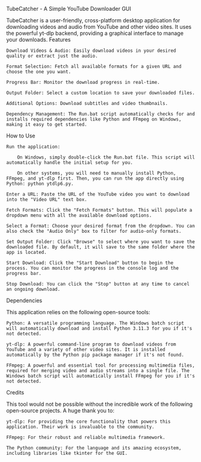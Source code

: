 TubeCatcher - A Simple YouTube Downloader GUI

TubeCatcher is a user-friendly, cross-platform desktop application for downloading videos and audio from YouTube and other video sites. It uses the powerful yt-dlp backend, providing a graphical interface to manage your downloads.
Features

    Download Videos & Audio: Easily download videos in your desired quality or extract just the audio.

    Format Selection: Fetch all available formats for a given URL and choose the one you want.

    Progress Bar: Monitor the download progress in real-time.

    Output Folder: Select a custom location to save your downloaded files.

    Additional Options: Download subtitles and video thumbnails.

    Dependency Management: The Run.bat script automatically checks for and installs required dependencies like Python and FFmpeg on Windows, making it easy to get started.

How to Use

    Run the application:

        On Windows, simply double-click the Run.bat file. This script will automatically handle the initial setup for you.

        On other systems, you will need to manually install Python, FFmpeg, and yt-dlp first. Then, you can run the app directly using Python: python ytdlp6.py.

    Enter a URL: Paste the URL of the YouTube video you want to download into the "Video URL" text box.

    Fetch Formats: Click the "Fetch Formats" button. This will populate a dropdown menu with all the available download options.

    Select a Format: Choose your desired format from the dropdown. You can also check the "Audio Only" box to filter for audio-only formats.

    Set Output Folder: Click "Browse" to select where you want to save the downloaded file. By default, it will save to the same folder where the app is located.

    Start Download: Click the "Start Download" button to begin the process. You can monitor the progress in the console log and the progress bar.

    Stop Download: You can click the "Stop" button at any time to cancel an ongoing download.

Dependencies

This application relies on the following open-source tools:

    Python: A versatile programming language. The Windows batch script will automatically download and install Python 3.11.3 for you if it's not detected.

    yt-dlp: A powerful command-line program to download videos from YouTube and a variety of other video sites. It is installed automatically by the Python pip package manager if it's not found.

    FFmpeg: A powerful and essential tool for processing multimedia files, required for merging video and audio streams into a single file. The Windows batch script will automatically install FFmpeg for you if it's not detected.

Credits

This tool would not be possible without the incredible work of the following open-source projects. A huge thank you to:

    yt-dlp: For providing the core functionality that powers this application. Their work is invaluable to the community.

    FFmpeg: For their robust and reliable multimedia framework.

    The Python community: For the language and its amazing ecosystem, including libraries like tkinter for the GUI.
